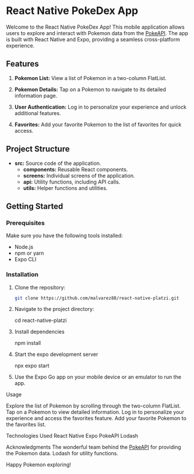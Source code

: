 # React Native PokeDex App

Welcome to the React Native PokeDex App! This mobile application allows users to explore and interact with Pokemon data from the [PokeAPI](https://pokeapi.co/). 
The app is built with React Native and Expo, providing a seamless cross-platform experience.

## Features

1. **Pokemon List:** View a list of Pokemon in a two-column FlatList.

2. **Pokemon Details:** Tap on a Pokemon to navigate to its detailed information page.

3. **User Authentication:** Log in to personalize your experience and unlock additional features.

4. **Favorites:** Add your favorite Pokemon to the list of favorites for quick access.

## Project Structure

- **src:** Source code of the application.
  - **components:** Reusable React components.
  - **screens:** Individual screens of the application.
  - **api:** Utility functions, including API calls.
  - **utils:** Helper functions and utilities.

## Getting Started

### Prerequisites

Make sure you have the following tools installed:

- Node.js
- npm or yarn
- Expo CLI

### Installation

1. Clone the repository:

   ```bash
   git clone https://github.com/malvarez88/react-native-platzi.git

2. Navigate to the project directory:

    cd react-native-platzi

3. Install dependencies

    npm install
   
5. Start the expo development server

    npx expo start
  
6. Use the Expo Go app on your mobile device or an emulator to run the app.

Usage

Explore the list of Pokemon by scrolling through the two-column FlatList.
Tap on a Pokemon to view detailed information.
Log in to personalize your experience and access the favorites feature.
Add your favorite Pokemon to the favorites list.

Technologies Used
React Native
Expo
PokeAPI
Lodash

Acknowledgments
The wonderful team behind the [PokeAPI](https://pokeapi.co/) for providing the Pokemon data.
Lodash for utility functions.


Happy Pokemon exploring!
